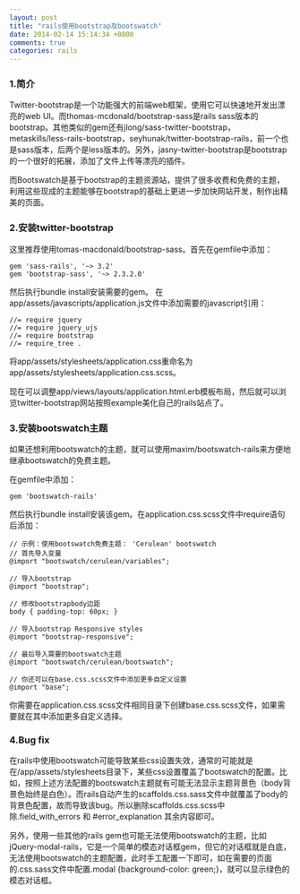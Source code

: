 ```yaml
---
layout: post
title: "rails使用bootstrap及bootswatch"
date: 2014-02-14 15:14:34 +0800
comments: true
categories: rails
---
```


### 1.简介

Twitter-bootstrap是一个功能强大的前端web框架，使用它可以快速地开发出漂亮的web UI。而thomas-mcdonald/bootstrap-sass是rails sass版本的bootstrap。其他类似的gem还有jlong/sass-twitter-bootstrap，metaskills/less-rails-bootstrap，seyhunak/twitter-bootstrap-rails，前一个也是sass版本，后两个是less版本的。另外，jasny-twitter-bootstrap是bootstrap的一个很好的拓展，添加了文件上传等漂亮的插件。

而Bootswatch是基于bootstrap的主题资源站，提供了很多收费和免费的主题，利用这些现成的主题能够在bootstrap的基础上更进一步加快网站开发，制作出精美的页面。

<!-- more -->

### 2.安装twitter-bootstrap

这里推荐使用tomas-macdonald/bootstrap-sass。首先在gemfile中添加：

	gem 'sass-rails', '~> 3.2'
	gem 'bootstrap-sass', '~> 2.3.2.0'

然后执行bundle install安装需要的gem。
在app/assets/javascripts/application.js文件中添加需要的javascript引用：

	//= require jquery
	//= require jquery_ujs
	//= require bootstrap
	//= require_tree .

将app/assets/stylesheets/application.css重命名为app/assets/stylesheets/application.css.scss。

现在可以调整app/views/layouts/application.html.erb模板布局，然后就可以浏览twitter-bootstrap网站按照example美化自己的rails站点了。

### 3.安装bootswatch主题

如果还想利用bootswatch的主题，就可以使用maxim/bootswatch-rails来方便地继承bootswatch的免费主题。

在gemfile中添加：

	gem 'bootswatch-rails'

然后执行bundle install安装该gem。在application.css.scss文件中require语句后添加：

	// 示例：使用bootswatch免费主题： 'Cerulean' bootswatch
	// 首先导入变量
	@import "bootswatch/cerulean/variables";
	
	// 导入bootstrap
	@import "bootstrap";
	
	// 修改bootstrapbody边距
	body { padding-top: 60px; }
	
	// 导入bootstrap Responsive styles
	@import "bootstrap-responsive";
	
	// 最后导入需要的bootswatch主题
	@import "bootswatch/cerulean/bootswatch";
	
	// 你还可以在base.css.scss文件中添加更多自定义设置
	@import "base";

你需要在application.css.scss文件相同目录下创建base.css.scss文件，如果需要就在其中添加更多自定义选择。

### 4.Bug fix

在rails中使用bootswatch可能导致某些css设置失效，通常的可能就是在/app/assets/stylesheets目录下，某些css设置覆盖了bootswatch的配置。比如，按照上述方法配置的bootswatch主题就有可能无法显示主题背景色（body背景色始终是白色）。而rails自动产生的scaffolds.css.sass文件中就覆盖了body的背景色配置，故而导致该bug。所以删除scaffolds.css.scss中除.field_with_errors  和 #error_explanation 其余内容即可。

另外，使用一些其他的rails gem也可能无法使用bootswatch的主题，比如jQuery-modal-rails，它是一个简单的模态对话框gem，但它的对话框就是白底，无法使用bootswatch的主题配置，此时手工配置一下即可，如在需要的页面的.css.sass文件中配置.modal {background-color: green;}，就可以显示绿色的模态对话框。
